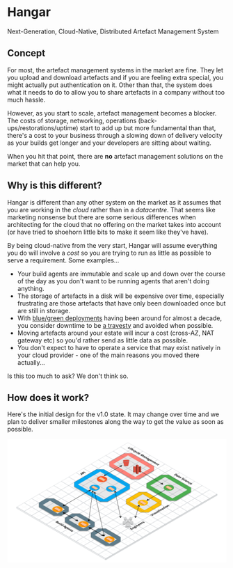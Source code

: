 # Hangar
Next-Generation, Cloud-Native, Distributed Artefact Management System

## Concept
For most, the artefact management systems in the market are fine. They let you upload and download artefacts and if you are feeling extra special, you might actually put authentication on it. Other than that, the system does what it needs to do to allow you to share artefacts in a company without too much hassle.

However, as you start to scale, artefact management becomes a blocker. The costs of storage, networking, operations (back-ups/restorations/uptime) start to add up but more fundamental than that, there's a cost to your business through a slowing down of delivery velocity as your builds get longer and your developers are sitting about waiting. 

When you hit that point, there are **no** artefact management solutions on the market that can help you. 

## Why is this different?
Hangar is different than any other system on the market as it assumes that you are working in the *cloud* rather than in a *datacentre*. That seems like marketing nonsense but there are some serious differences when architecting for the cloud that no offering on the market takes into account (or have tried to shoehorn little bits to make it seem like they've have). 

By being cloud-native from the very start, Hangar will assume everything you do will involve a *cost* so you are trying to run as little as possible to serve a requirement. Some examples...

- Your build agents are immutable and scale up and down over the course of the day as you don't want to be running agents that aren't doing anything.
- The storage of artefacts in a disk will be expensive over time, especially frustrating are those artefacts that have only been downloaded once but are still in storage.
- With [blue/green deployments](https://martinfowler.com/bliki/BlueGreenDeployment.html) having been around for almost a decade, you consider downtime to be [a travesty](https://www.merriam-webster.com/dictionary/travesty) and avoided when possible.
- Moving artefacts around your estate will incur a cost (cross-AZ, NAT gateway etc) so you'd rather send as little data as possible.
- You don't expect to have to operate a service that may exist natively in your cloud provider - one of the main reasons you moved there actually...

Is this too much to ask? We don't think so. 

## How does it work?
Here's the initial design for the v1.0 state. It may change over time and we plan to deliver smaller milestones along the way to get the value as soon as possible. 

![Hangar Diagram](./images/hangar.png)








